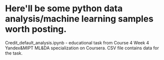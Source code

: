 # Here'll be some python data analysis/machine learning samples worth posting.

Credit_default_analysis.ipynb - educational task from Course 4 Week 4 Yandex&MIPT ML&DA specialization on Coursera. CSV file contains data for the task.
